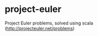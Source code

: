 project-euler
=============

Project Euler problems, solved using scala
(http://projecteuler.net/problems)
